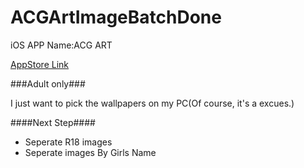 ACGArtImageBatchDone
====================

iOS APP Name:ACG ART

[AppStore Link](https://itunes.apple.com/cn/app/acg-art-er-ci-yuan-dong-man/id577006740?mt=8)

###Adult only###

I just want to pick the wallpapers on my PC(Of course, it's a excues.)


####Next Step####

* Seperate R18 images
* Seperate images By Girls Name